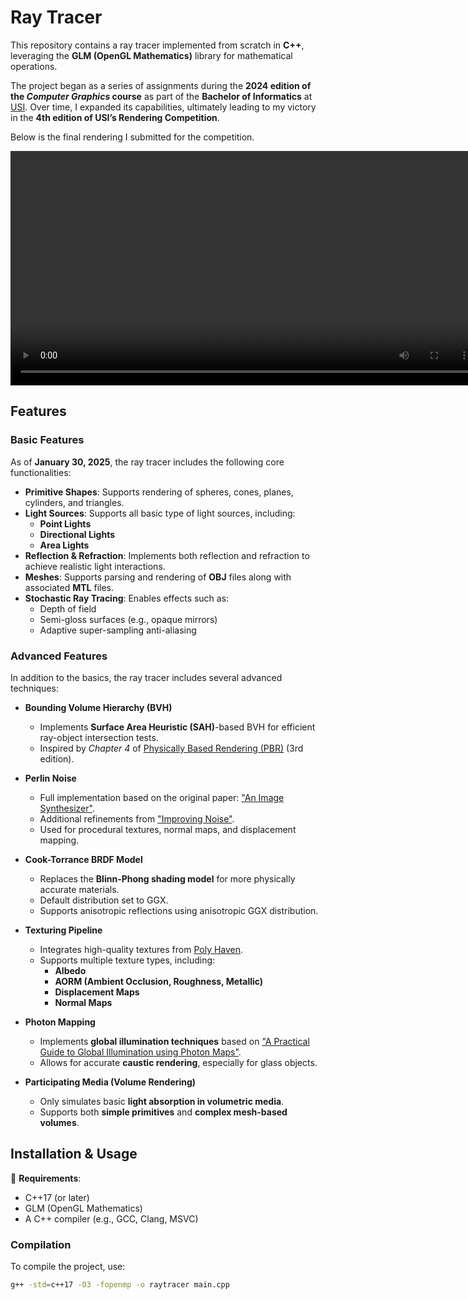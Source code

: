 # Ray Tracer

This repository contains a ray tracer implemented from scratch in **C++**, leveraging the **GLM (OpenGL Mathematics)** 
library for mathematical operations.

The project began as a series of assignments during the **2024 edition of the *Computer Graphics* course** as part of 
the **Bachelor of Informatics** at [USI](https://www.usi.ch/en/education/bachelor/informatics). Over time, I expanded its capabilities, ultimately leading to my victory
in the **4th edition of USI’s Rendering Competition**.

Below is the final rendering I submitted for the competition.

<video width="750" controls>
  <source src="Videos/Competition%20Submission.mp4" type="video/mp4">
  Your browser does not support the video tag.
</video>

## Features

### **Basic Features**

As of **January 30, 2025**, the ray tracer includes the following core functionalities:

- **Primitive Shapes**: Supports rendering of spheres, cones, planes, cylinders, and triangles.
- **Light Sources**: Supports all basic type of light sources, including:
  - **Point Lights**
  - **Directional Lights**
  - **Area Lights**
- **Reflection & Refraction**: Implements both reflection and refraction to achieve realistic light interactions.
- **Meshes**: Supports parsing and rendering of **OBJ** files along with associated **MTL** files.
- **Stochastic Ray Tracing**: Enables effects such as:
    - Depth of field
    - Semi-gloss surfaces (e.g., opaque mirrors)
    - Adaptive super-sampling anti-aliasing

### **Advanced Features**

In addition to the basics, the ray tracer includes several advanced techniques:

- **Bounding Volume Hierarchy (BVH)**
    - Implements **Surface Area Heuristic (SAH)**-based BVH for efficient ray-object intersection tests.
    - Inspired by *Chapter 4* of [Physically Based Rendering (PBR)](https://pbr-book.org/3ed-2018/Primitives_and_Intersection_Acceleration) (3rd edition).

- **Perlin Noise**
    - Full implementation based on the original paper: ["An Image Synthesizer"](https://dl.acm.org/doi/10.1145/280811.280986).
    - Additional refinements from ["Improving Noise"](https://dl.acm.org/doi/10.1145/566654.566636).
    - Used for procedural textures, normal maps, and displacement mapping.



- **Cook-Torrance BRDF Model**
    - Replaces the **Blinn-Phong shading model** for more physically accurate materials.
    - Default distribution set to GGX. 
    - Supports anisotropic reflections using anisotropic GGX distribution.

- **Texturing Pipeline**
    - Integrates high-quality textures from [Poly Haven](https://polyhaven.com/).
    - Supports multiple texture types, including:
        - **Albedo**
        - **AORM (Ambient Occlusion, Roughness, Metallic)**
        - **Displacement Maps**
        - **Normal Maps**

- **Photon Mapping**
    - Implements **global illumination techniques** based on ["A Practical Guide to Global Illumination using Photon Maps"](https://graphics.stanford.edu/courses/cs348b-01/course8.pdf).
    - Allows for accurate **caustic rendering**, especially for glass objects.

- **Participating Media (Volume Rendering)**
    - Only simulates basic **light absorption in volumetric media**.
    - Supports both **simple primitives** and **complex mesh-based volumes**.

## Installation & Usage

🔧 **Requirements**:
- C++17 (or later)
- GLM (OpenGL Mathematics)
- A C++ compiler (e.g., GCC, Clang, MSVC)

### **Compilation**

To compile the project, use:

```sh
g++ -std=c++17 -O3 -fopenmp -o raytracer main.cpp
